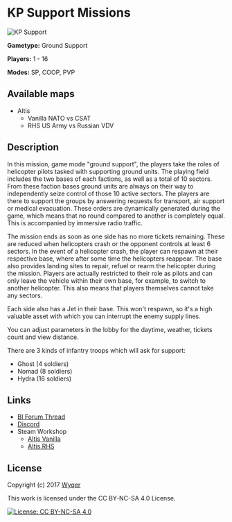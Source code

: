 # KP Support Missions

![KP Support](https://www.killahpotatoes.de/images/arma/kp_support_heli.png)

**Gametype:** Ground Support

**Players:** 1 - 16

**Modes:** SP, COOP, PVP



## Available maps
* Altis
    * Vanilla NATO vs CSAT
    * RHS US Army vs Russian VDV

## Description
In this mission, game mode "ground support", the players take the roles of helicopter pilots tasked with supporting ground units. The playing field includes the two bases of each factions, as well as a total of 10 sectors. From these faction bases ground units are always on their way to independently seize control of those 10 active sectors. The players are there to support the groups by answering requests for transport, air support or medical evacuation. These orders are dynamically generated during the game, which means that no round compared to another is completely equal. This is accompanied by immersive radio traffic.

The mission ends as soon as one side has no more tickets remaining. These are reduced when helicopters crash or the opponent controls at least 6 sectors. In the event of a helicopter crash, the player can respawn at their respective base, where after some time the helicopters reappear. The base also provides landing sites to repair, refuel or rearm the helicopter during the mission. Players are actually restricted to their role as pilots and can only leave the vehicle within their own base, for example, to switch to another helicopter. This also means that players themselves cannot take any sectors.

Each side also has a Jet in their base. This won't respawn, so it's a high valuable asset with which you can interrupt the enemy supply lines.

You can adjust parameters in the lobby for the daytime, weather, tickets count and view distance.

There are 3 kinds of infantry troops which will ask for support:
* Ghost (4 soldiers)
* Nomad (8 soldiers)
* Hydra (16 soldiers)

## Links
* [BI Forum Thread](https://forums.bistudio.com/forums/topic/207280-kp-support-missions/)
* [Discord](url=https://discord.gg/bpPUU48)
* Steam Workshop
    * [Altis Vanilla](http://steamcommunity.com/sharedfiles/filedetails/?id=973912639)
    * [Altis RHS](http://steamcommunity.com/sharedfiles/filedetails/?id=972265767)

## License
Copyright (c) 2017 [Wyqer](https://github.com/Wyqer)

This work is licensed under the CC BY-NC-SA 4.0 License.

[![License: CC BY-NC-SA 4.0](https://img.shields.io/badge/License-CC%20BY--NC--SA%204.0-lightgrey.svg)](http://creativecommons.org/licenses/by-nc-sa/4.0/)
